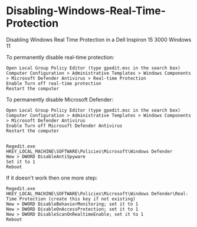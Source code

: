 # Disabling-Windows-Real-Time-Protection
Disabling Windows Real Time Protection in a Dell Inspiron 15 3000 Windows 11 


To permanently disable real-time protection:

    Open Local Group Policy Editor (type gpedit.msc in the search box)
    Computer Configuration > Administrative Templates > Windows Components > Microsoft Defender Antivirus > Real-time Protection
    Enable Turn off real-time protection
    Restart the computer

To permanently disable Microsoft Defender:

    Open Local Group Policy Editor (type gpedit.msc in the search box)
    Computer Configuration > Administrative Templates > Windows Components > Microsoft Defender Antivirus
    Enable Turn off Microsoft Defender Antivirus
    Restart the computer
    
    
    Regedit.exe
    HKEY_LOCAL_MACHINE\SOFTWARE\Policies\Microsoft\Windows Defender
    New > DWORD DisableAntiSpyware
    Set it to 1
    Reboot

If it doesn't work then one more step:

    Regedit.exe
    HKEY_LOCAL_MACHINE\SOFTWARE\Policies\Microsoft\Windows Defender\Real-Time Protection (create this key if not existing)
    New > DWORD DisableBehaviorMonitoring; set it to 1
    New > DWORD DisableOnAccessProtection; set it to 1
    New > DWORD DisableScanOnRealtimeEnable; set it to 1
    Reboot
